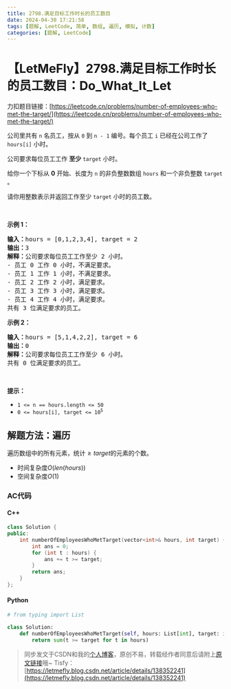 ```yaml
---
title: 2798.满足目标工作时长的员工数目
date: 2024-04-30 17:21:58
tags: [题解, LeetCode, 简单, 数组, 遍历, 模拟, 计数]
categories: [题解, LeetCode]
---
```


# 【LetMeFly】2798.满足目标工作时长的员工数目：Do_What_It_Let

力扣题目链接：[https://leetcode.cn/problems/number-of-employees-who-met-the-target/](https://leetcode.cn/problems/number-of-employees-who-met-the-target/)

<p>公司里共有 <code>n</code> 名员工，按从 <code>0</code> 到 <code>n - 1</code> 编号。每个员工 <code>i</code> 已经在公司工作了 <code>hours[i]</code> 小时。</p>

<p>公司要求每位员工工作&nbsp;<strong>至少</strong> <code>target</code> 小时。</p>

<p>给你一个下标从 <strong>0</strong> 开始、长度为 <code>n</code> 的非负整数数组 <code>hours</code> 和一个非负整数 <code>target</code> 。</p>

<p>请你用整数表示并返回工作至少 <code>target</code> 小时的员工数。</p>

<p>&nbsp;</p>

<p><strong>示例 1：</strong></p>

<pre><strong>输入：</strong>hours = [0,1,2,3,4], target = 2
<strong>输出：</strong>3
<strong>解释：</strong>公司要求每位员工工作至少 2 小时。
- 员工 0 工作 0 小时，不满足要求。
- 员工 1 工作 1 小时，不满足要求。
- 员工 2 工作 2 小时，满足要求。
- 员工 3 工作 3 小时，满足要求。
- 员工 4 工作 4 小时，满足要求。
共有 3 位满足要求的员工。
</pre>

<p><strong>示例 2：</strong></p>

<pre><strong>输入：</strong>hours = [5,1,4,2,2], target = 6
<strong>输出：</strong>0
<strong>解释：</strong>公司要求每位员工工作至少 6 小时。
共有 0 位满足要求的员工。
</pre>

<p>&nbsp;</p>

<p><strong>提示：</strong></p>

<ul>
	<li><code>1 &lt;= n == hours.length &lt;= 50</code></li>
	<li><code>0 &lt;=&nbsp;hours[i], target &lt;= 10<sup>5</sup></code></li>
</ul>


    
## 解题方法：遍历

遍历数组中的所有元素，统计$\geq target$的元素的个数。

+ 时间复杂度$O(len(hours))$
+ 空间复杂度$O(1)$

### AC代码

#### C++

```cpp
class Solution {
public:
    int numberOfEmployeesWhoMetTarget(vector<int>& hours, int target) {
        int ans = 0;
        for (int t : hours) {
            ans += t >= target;
        }
        return ans;
    }
};
```

#### Python

```python
# from typing import List

class Solution:
    def numberOfEmployeesWhoMetTarget(self, hours: List[int], target: int) -> int:
        return sum(t >= target for t in hours)
```

> 同步发文于CSDN和我的[个人博客](https://blog.letmefly.xyz/)，原创不易，转载经作者同意后请附上[原文链接](https://blog.letmefly.xyz/2024/04/30/LeetCode%202798.%E6%BB%A1%E8%B6%B3%E7%9B%AE%E6%A0%87%E5%B7%A5%E4%BD%9C%E6%97%B6%E9%95%BF%E7%9A%84%E5%91%98%E5%B7%A5%E6%95%B0%E7%9B%AE/)哦~
> Tisfy：[https://letmefly.blog.csdn.net/article/details/138352241](https://letmefly.blog.csdn.net/article/details/138352241)
